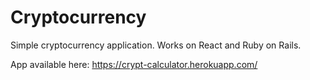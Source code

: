 # Cryptocurrency

Simple cryptocurrency application. Works on React and Ruby on Rails.

App available here: https://crypt-calculator.herokuapp.com/